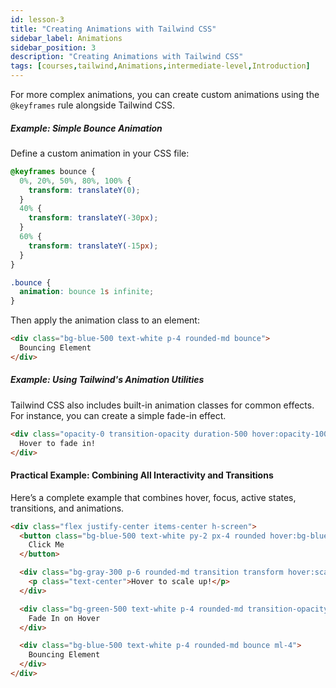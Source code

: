 ```yaml
---
id: lesson-3
title: "Creating Animations with Tailwind CSS"
sidebar_label: Animations
sidebar_position: 3
description: "Creating Animations with Tailwind CSS"
tags: [courses,tailwind,Animations,intermediate-level,Introduction]
--- 
```



For more complex animations, you can create custom animations using the `@keyframes` rule alongside Tailwind CSS.

##### Example: Simple Bounce Animation
Define a custom animation in your CSS file:

```css
@keyframes bounce {
  0%, 20%, 50%, 80%, 100% {
    transform: translateY(0);
  }
  40% {
    transform: translateY(-30px);
  }
  60% {
    transform: translateY(-15px);
  }
}

.bounce {
  animation: bounce 1s infinite;
}
```

Then apply the animation class to an element:

```html
<div class="bg-blue-500 text-white p-4 rounded-md bounce">
  Bouncing Element
</div>
```

##### Example: Using Tailwind's Animation Utilities
Tailwind CSS also includes built-in animation classes for common effects. For instance, you can create a simple fade-in effect.

```html
<div class="opacity-0 transition-opacity duration-500 hover:opacity-100">
  Hover to fade in!
</div>
```

#### Practical Example: Combining All Interactivity and Transitions
Here’s a complete example that combines hover, focus, active states, transitions, and animations.

```html
<div class="flex justify-center items-center h-screen">
  <button class="bg-blue-500 text-white py-2 px-4 rounded hover:bg-blue-700 active:bg-blue-800 transition duration-200 transform hover:scale-105">
    Click Me
  </button>

  <div class="bg-gray-300 p-6 rounded-md transition transform hover:scale-105 ml-4">
    <p class="text-center">Hover to scale up!</p>
  </div>

  <div class="bg-green-500 text-white p-4 rounded-md transition-opacity duration-500 opacity-0 hover:opacity-100 ml-4">
    Fade In on Hover
  </div>

  <div class="bg-blue-500 text-white p-4 rounded-md bounce ml-4">
    Bouncing Element
  </div>
</div>
```
 